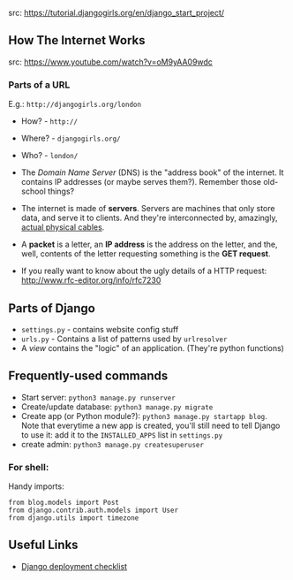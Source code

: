 src: https://tutorial.djangogirls.org/en/django_start_project/

## How The Internet Works

src: https://www.youtube.com/watch?v=oM9yAA09wdc

### Parts of a URL
E.g.: `http://djangogirls.org/london`

- How? - `http://`
- Where? - `djangogirls.org/`
- Who? - `london/`

- The *Domain Name Server* (DNS) is the "address book" of the internet. It contains IP addresses (or maybe serves them?). Remember those old-school things?
- The internet is made of **servers**. Servers are machines that only store data, and serve it to clients. And they're interconnected by, amazingly, [actual physical cables](https://www.submarinecablemap.com).
- A **packet** is a letter, an **IP address** is the address on the letter, and the, well, contents of the letter requesting something is the **GET request**.
- If you really want to know about the ugly details of a HTTP request: http://www.rfc-editor.org/info/rfc7230


## Parts of Django

 - `settings.py` - contains website config stuff
 - `urls.py` - Contains a list of patterns used by `urlresolver`
 - A *view* contains the "logic" of an application. (They're python functions)

## Frequently-used commands

 - Start server: `python3 manage.py runserver`
 - Create/update database: `python3 manage.py migrate`
 - Create app (or Python module?): `python3 manage.py startapp blog`. Note that everytime a new app is created, you'll still need to tell Django to use it: add it to the `INSTALLED_APPS` list in `settings.py`
 - create admin: `python3 manage.py createsuperuser`

### For shell:

Handy imports:

```
from blog.models import Post
from django.contrib.auth.models import User
from django.utils import timezone
```

## Useful Links

 - [Django deployment checklist](https://docs.djangoproject.com/en/2.0/howto/deployment/checklist/)
